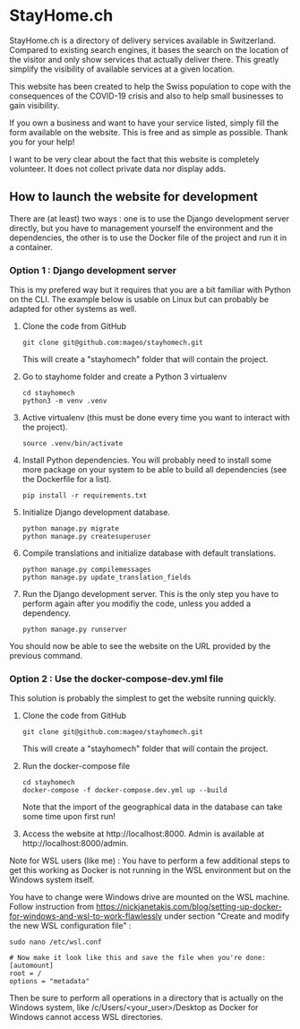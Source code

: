 # StayHome.ch

StayHome.ch is a directory of delivery services available in Switzerland. Compared to existing search engines, it bases the search on the location of the visitor and only show services that actually deliver there. This greatly simplify the visibility of available services at a given location.

This website has been created to help the Swiss population to cope with the consequences of the COVID-19 crisis and also to help small businesses to gain visibility.

If you own a business and want to have your service listed, simply fill the form available on the website. This is free and as simple as possible. Thank you for your help!

I want to be very clear about the fact that this website is completely volunteer. It does not collect private data nor display adds.

## How to launch the website for development

There are (at least) two ways : one is to use the Django development server directly, but you have to management yourself the environment and the dependencies, the other is to use the Docker file of the project and run it in a container.

### Option 1 : Django development server

This is my prefered way but it requires that you are a bit familiar with Python on the CLI. The example below is usable on Linux but can probably be adapted for other systems as well.

1. Clone the code from GitHub

    ```
    git clone git@github.com:mageo/stayhomech.git
    ```

    This will create a "stayhomech" folder that will contain the project.

2. Go to stayhome folder and create a Python 3 virtualenv

    ```
    cd stayhomech
    python3 -m venv .venv
    ```

3. Active virtualenv (this must be done every time you want to interact with the project).

    ```
    source .venv/bin/activate
    ```

4. Install Python dependencies. You will probably need to install some more package on your system to be able to build all dependencies (see the Dockerfile for a list).

    ```
    pip install -r requirements.txt
    ```

5. Initialize Django development database.

    ```
    python manage.py migrate
    python manage.py createsuperuser
    ```

6. Compile translations and initialize database with default translations.
   
    ```
    python manage.py compilemessages
    python manage.py update_translation_fields
    ```

7. Run the Django development server. This is the only step you have to perform again after you modifiy the code, unless you added a dependency.

    ```
    python manage.py runserver
    ```

You should now be able to see the website on the URL provided by the previous command.

### Option 2 : Use the docker-compose-dev.yml file

This solution is probably the simplest to get the website running quickly.

1. Clone the code from GitHub

    ```
    git clone git@github.com:mageo/stayhomech.git
    ```

    This will create a "stayhomech" folder that will contain the project.

2. Run the docker-compose file
   
    ```
    cd stayhomech
    docker-compose -f docker-compose.dev.yml up --build
    ```

    Note that the import of the geographical data in the database can take some time upon first run!

3. Access the website at http://localhost:8000. Admin is available at http://localhost:8000/admin.

Note for WSL users (like me) : You have to perform a few additional steps to get this working as Docker is not running in the WSL environment but on the Windows system itself.

You have to change were Windows drive are mounted on the WSL machine. Follow instruction from https://nickjanetakis.com/blog/setting-up-docker-for-windows-and-wsl-to-work-flawlessly under section "Create and modify the new WSL configuration file" :

```
sudo nano /etc/wsl.conf

# Now make it look like this and save the file when you're done:
[automount]
root = /
options = "metadata"
```

Then be sure to perform all operations in a directory that is actually on the Windows system, like /c/Users/<your_user>/Desktop as Docker for Windows cannot access WSL directories.
